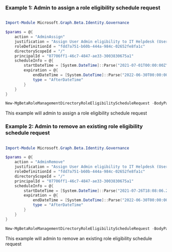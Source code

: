 ### Example 1: Admin to assign a role eligibility schedule request

```powershell

Import-Module Microsoft.Graph.Beta.Identity.Governance

$params = @{
	action = "AdminAssign"
	justification = "Assign User Admin eligibility to IT Helpdesk (User) group"
	roleDefinitionId = "fdd7a751-b60b-444a-984c-02652fe8fa1c"
	directoryScopeId = "/"
	principalId = "07706ff1-46c7-4847-ae33-3003830675a1"
	scheduleInfo = @{
		startDateTime = [System.DateTime]::Parse("2021-07-01T00:00:00Z")
		expiration = @{
			endDateTime = [System.DateTime]::Parse("2022-06-30T00:00:00Z")
			type = "AfterDateTime"
		}
	}
}

New-MgBetaRoleManagementDirectoryRoleEligibilityScheduleRequest -BodyParameter $params

```
This example will admin to assign a role eligibility schedule request

### Example 2: Admin to remove an existing role eligibility schedule request

```powershell

Import-Module Microsoft.Graph.Beta.Identity.Governance

$params = @{
	action = "AdminRemove"
	justification = "Assign User Admin eligibility to IT Helpdesk (User) group"
	roleDefinitionId = "fdd7a751-b60b-444a-984c-02652fe8fa1c"
	directoryScopeId = "/"
	principalId = "07706ff1-46c7-4847-ae33-3003830675a1"
	scheduleInfo = @{
		startDateTime = [System.DateTime]::Parse("2021-07-26T18:08:06.2081758Z")
		expiration = @{
			endDateTime = [System.DateTime]::Parse("2022-06-30T00:00:00Z")
			type = "AfterDateTime"
		}
	}
}

New-MgBetaRoleManagementDirectoryRoleEligibilityScheduleRequest -BodyParameter $params

```
This example will admin to remove an existing role eligibility schedule request

